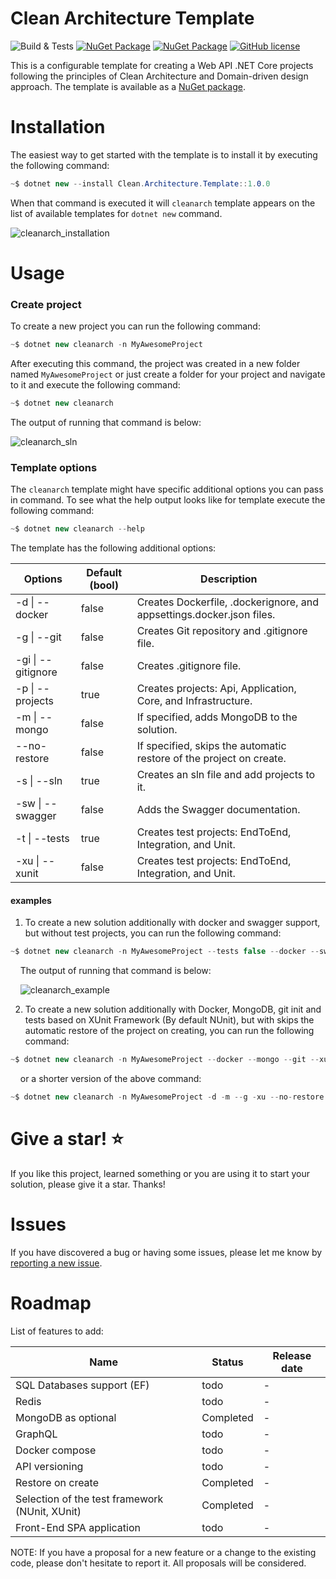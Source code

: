 # Clean Architecture Template
![Build & Tests](https://github.com/ktutak1337/Clean-Architecture-Template/workflows/Build%20&%20Tests/badge.svg?branch=master)
[![NuGet Package](https://img.shields.io/badge/.Net%20Core-3.1-blue.svg)](https://dotnet.microsoft.com/download/dotnet-core/3.1)
[![NuGet Package](https://img.shields.io/badge/NuGet-1.0.0-blue.svg)](https://www.nuget.org/packages/Clean.Architecture.Template)
[![GitHub license](https://img.shields.io/badge/License-MIT-green.svg)](https://github.com/ktutak1337/Clean-Architecture-Template/blob/master/LICENSE.md)

This is a configurable template for creating a Web API .NET Core projects following the principles of Clean Architecture and Domain-driven design approach. The template is available as a [NuGet package](https://www.nuget.org/packages/Clean.Architecture.Template).

# Installation
The easiest way to get started with the template is to install it by executing the following command:
``` csharp
~$ dotnet new --install Clean.Architecture.Template::1.0.0
```
When that command is executed it will `cleanarch` template appears on the list of available templates for `dotnet new` command.<br/>

![cleanarch_installation](https://github.com/ktutak1337/Clean-Architecture-Template/blob/master/assets/cleanarch_installation.png)

# Usage
### Create project
To create a new project you can run the following command:
``` csharp
~$ dotnet new cleanarch -n MyAwesomeProject
```
After executing this command, the project was created in a new folder named `MyAwesomeProject` or just create a folder for your project and navigate to it and execute the following command:
``` csharp
~$ dotnet new cleanarch
```
The output of running that command is below:<br/>

![cleanarch_sln](https://github.com/ktutak1337/Clean-Architecture-Template/blob/master/assets/cleanarch_sln.png)

### Template options
The `cleanarch` template might have specific additional options you can pass in command. To see what the help output looks like for template execute the following command:
``` csharp
~$ dotnet new cleanarch --help
```
The template has the following additional options:

| Options                  | Default (bool) | Description |
| ------------------------ | -------- | -------- |
|-d \| --docker | false | Creates Dockerfile, .dockerignore, and appsettings.docker.json files. |
|-g \| --git| false | Creates Git repository and .gitignore file. |
|-gi \| --gitignore | false | Creates .gitignore file. |
|-p \| --projects | true | Creates projects: Api, Application, Core, and Infrastructure. |
|-m \| --mongo | false | If specified, adds MongoDB to the solution. |
|--no-restore | false | If specified, skips the automatic restore of the project on create. |
|-s \| --sln | true | Creates an sln file and add projects to it. |
|-sw \| --swagger | false | Adds the Swagger documentation. |
|-t \| --tests | true | Creates test projects: EndToEnd, Integration, and Unit. |
|-xu \| --xunit | false | Creates test projects: EndToEnd, Integration, and Unit. |

#### examples
1. To create a new solution additionally with docker and swagger support, but without test projects, you can run the following command:
``` csharp
~$ dotnet new cleanarch -n MyAwesomeProject --tests false --docker --swagger
```

&nbsp;&nbsp;&nbsp;&nbsp;The output of running that command is below:<br/>

&nbsp;&nbsp;&nbsp;&nbsp;![cleanarch_example](https://github.com/ktutak1337/Clean-Architecture-Template/blob/master/assets/cleanarch_example.png)

2. To create a new solution additionally with Docker, MongoDB, git init and tests based on XUnit Framework (By default NUnit), but with skips the automatic restore of the project on creating, you can run the following command:

``` csharp
~$ dotnet new cleanarch -n MyAwesomeProject --docker --mongo --git --xunit --no-restore
```
&nbsp;&nbsp;&nbsp;&nbsp;or a shorter version of the above command:

``` csharp
~$ dotnet new cleanarch -n MyAwesomeProject -d -m --g -xu --no-restore
```

# Give a star! :star:
If you like this project, learned something or you are using it to start your solution, please give it a star. Thanks!

# Issues
If you have discovered a bug or having some issues, please let me know by [reporting a new issue](https://github.com/ktutak1337/Clean-Architecture-Template/issues?state=open).

# Roadmap
List of features to add:

| Name                     | Status | Release date |
| ------------------------ | -------- | -------- |
| SQL Databases support (EF) | todo | - |
| Redis | todo | - |
| MongoDB as optional | Completed | - |
| GraphQL | todo | - |
| Docker compose | todo | - |
| API versioning | todo | - |
| Restore on create | Completed | - |
| Selection of the test framework (NUnit, XUnit)| Completed | - |
| Front-End SPA application | todo | - |

NOTE: If you have a proposal for a new feature or a change to the existing code, please don't hesitate to report it. All proposals will be considered.